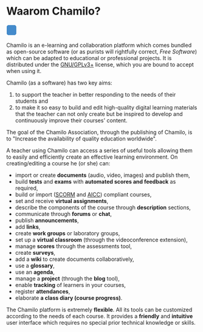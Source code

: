 # Waarom Chamilo?

![](../../.gitbook/assets/images21%20%282%29.png)

Chamilo is an e-learning and collaboration platform which comes bundled as open-source software \(or as purists will rightfully correct, _Free Software_\) which can be adapted to educational or professional projects. It is distributed under the [GNU/GPLv3+](http://fr.wikipedia.org/wiki/Licence_publique_générale_GNU) license, which you are bound to accept when using it.

Chamilo \(as a software\) has two key aims:

1. to support the teacher in better responding to the needs of their students and
2. to make it so easy to build and edit high-quality digital learning materials that the teacher can not only create but be inspired to develop and continuously improve their courses' content.

The goal of the Chamilo Association, through the publishing of Chamilo, is to "Increase the availability of quality education worldwide".

A teacher using Chamilo can access a series of useful tools allowing them to easily and efficiently create an effective learning environment. On creating/editing a course he \(or she\) can:

* import or create **documents** \(audio, video, images\) and publish them,
* build **tests** and **exams** with **automated scores and feedback** as required,
* build or import \([SCORM](http://fr.wikipedia.org/wiki/Sharable_Content_Object_Reference_Model) and [AICC](http://fr.wikipedia.org/wiki/Aviation_Industry_CBT_Committee)\) compliant courses,
* set and receive **virtual assignments**,
* describe the components of the course through **description** sections,
* communicate through **forums** or **chat**,
* publish **announcements**,
* add **links**,
* create **work groups** or laboratory groups,
* set up a **virtual classroom** \(through the videoconference extension\),
* manage **scores** through the assessments tool,
* create **surveys**,
* add a **wiki** to create documents collaboratively,
* use a **glossary**,
* use an **agenda**,
* manage a **project** \(through the **blog** tool\),
* enable **tracking** of learners in your courses,
* register **attendances**,
* elaborate **a class diary \(course progress\)**.

The Chamilo platform is extremely **flexible**. All its tools can be customized according to the needs of each course. It provides a **friendly** and **intuitive** user interface which requires no special prior technical knowledge or skills.

